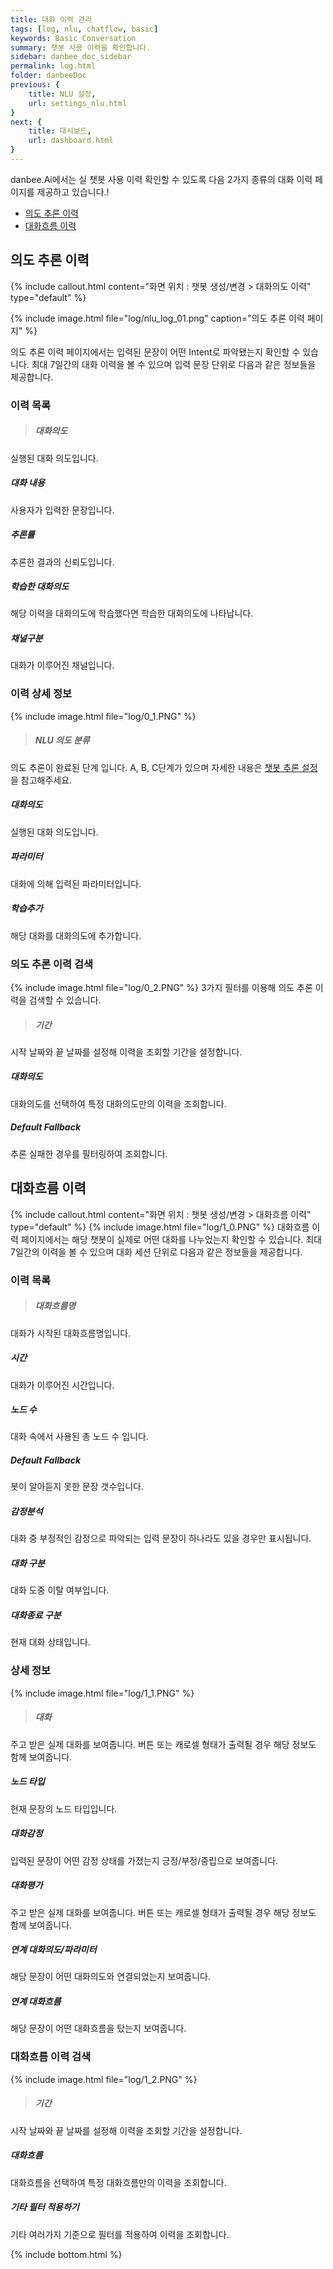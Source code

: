 ```yaml
---
title: 대화 이력 관리 
tags: [log, nlu, chatflow, basic]
keywords: Basic Conversation
summary: 챗봇 사용 이력을 확인합니다.
sidebar: danbee_doc_sidebar
permalink: log.html
folder: danbeeDoc
previous: {
    title: NLU 설정,
    url: settings_nlu.html
}
next: {
    title: 대시보드,
    url: dashboard.html
}
---
```


danbee.Ai에서는 실 챗봇 사용 이력 확인할 수 있도록 다음 2가지 종류의 대화 이력 페이지를 제공하고 있습니다.!
- [의도 추론 이력](log.html#의도-추론-이력)
- [대화흐름 이력](log.html#대화흐름-이력)

## 의도 추론 이력
{% include callout.html content="화면 위치 : 챗봇 생성/변경 > 대화의도 이력" type="default" %}

{% include image.html file="log/nlu_log_01.png"  caption="의도 추론 이력 페이지" %}

의도 추론 이력 페이지에서는 입력된 문장이 어떤 Intent로 파악됐는지 확인할 수 있습니다. 최대 7일간의 대화 이력을 볼 수 있으며 입력 문장 단위로 다음과 같은 정보들을 제공합니다.

### 이력 목록
>##### 대화의도
실행된 대화 의도입니다.
##### 대화 내용
사용자가 입력한 문장입니다.
##### 추론률
추론한 결과의 신뢰도입니다.
##### 학습한 대화의도
해당 이력을 대화의도에 학습했다면 학습한 대화의도에 나타납니다.
##### 채널구분
대화가 이루어진 채널입니다.


### 이력 상세 정보
{% include image.html file="log/0_1.PNG" %}
>##### NLU 의도 분류
의도 추론이 완료된 단계 입니다. A, B, C단계가 있으며 자세한 내용은 [챗봇 추론 설정](settings_nlu.html)을 참고해주세요.
##### 대화의도
실행된 대화 의도입니다.
##### 파라미터
대화에 의해 입력된 파라미터입니다.
##### 학습추가
해당 대화를 대화의도에 추가합니다.


### 의도 추론 이력 검색
{% include image.html file="log/0_2.PNG" %}
3가지 필터를 이용해 의도 추론 이력을 검색할 수 있습니다.

>##### 기간
시작 날짜와 끝 날짜를 설정해 이력을 조회할 기간을 설정합니다.
##### 대화의도
대화의도를 선택하여 특정 대화의도만의 이력을 조회합니다.
##### Default Fallback
추론 실패한 경우를 필터링하여 조회합니다.


## 대화흐름 이력

{% include callout.html content="화면 위치 : 챗봇 생성/변경 > 대화흐름 이력" type="default" %}
{% include image.html file="log/1_0.PNG" %}
대화흐름 이력 페이지에서는 해당 챗봇이 실제로 어떤 대화를 나누었는지 확인할 수 있습니다. 최대 7일간의 이력을 볼 수 있으며 대화 세션 단위로 다음과 같은 정보들을 제공합니다.

### 이력 목록
>##### 대화흐름명
대화가 시작된 대화흐름명입니다.
##### 시간
대화가 이루어진 시간입니다.
##### 노드 수
대화 속에서 사용된 총 노드 수 입니다.
##### Default Fallback
봇이 알아듣지 못한 문장 갯수입니다.
##### 감정분석
대화 중 부정적인 감정으로 파악되는 입력 문장이 하나라도 있을 경우만 표시됩니다.
##### 대화 구분
대화 도중 이탈 여부입니다.
##### 대화종료 구분
현재 대화 상태입니다.

### 상세 정보
{% include image.html file="log/1_1.PNG" %}
>##### 대화
주고 받은 실제 대화를 보여줍니다. 버튼 또는 캐로셀 형태가 출력될 경우 해당 정보도 함께 보여줍니다.
##### 노드 타입
현재 문장의 노드 타입입니다.
##### 대화감정
입력된 문장이 어떤 감정 상태를 가졌는지 긍정/부정/중립으로 보여줍니다.
##### 대화평가
주고 받은 실제 대화를 보여줍니다. 버튼 또는 캐로셀 형태가 출력될 경우 해당 정보도 함께 보여줍니다.
##### 연계 대화의도/파라미터
해당 문장이 어떤 대화의도와 연결되었는지 보여줍니다.
##### 연계 대화흐름
해당 문장이 어떤 대화흐름을 탔는지 보여줍니다.

### 대화흐름 이력 검색
{% include image.html file="log/1_2.PNG" %}
>##### 기간
시작 날짜와 끝 날짜를 설정해 이력을 조회할 기간을 설정합니다.
##### 대화흐름
대화흐름을 선택하여 특정 대화흐름만의 이력을 조회합니다.
##### 기타 필터 적용하기
기타 여러가지 기준으로 필터를 적용하여 이력을 조회합니다.





<!-- 

| 구분 |  설명 |
|------|------|
| 대화내용 | 입력 문장을 보여줍니다. |
| 대화의도 | 입력 문장이 파악된 대표 Intent를 보여줍니다. |
| Date | 입력 문장이 들어온 시간을 보여줍니다. |
{: .table .table-striped}

**상세 정보**

{% include image.html file="log/nlu_log_02.PNG"  caption="의도 추론 이력 상세" %}

| 구분 |  설명 |
|------|------|
| NLU 의도 분류 | NLU 타입 및 매칭율을 보여줍니다. |
| 대화의도 | 입력 문장이 파악된 Intent를 보여줍니다. |
| 파라미터 | 대화의도 내에 존재하는 파라미터 값을 보여줍니다. 여러 Intent로 파악될 때는 해당 정보를 제공하지 않습니다. | 
{: .table .table-striped}

{% include note.html content="NLU는 A, B, C 타입으로 나눠집니다." %}

#### 조회 조건

의도 추론 이력 페이지에서는 다음과 같이 다양한 조건으로 상세 조회가 가능합니다. 

- 일시
- Intent
- 대화내용

원하는 조회 조건을 설정 후 [조회] 버튼을 누르면 결과를 확인할 수 있습니다.

**일시** : 입력 문장이 들어온 시간 범위를 정하여 조회가 가능합니다.

{% include image.html file="log/nlu_log_filter_01.PNG"  caption="의도 추론 이력 상세" %}

시작 날짜와 마지막 날짜를 선택하시고 시간 범위를 지정해주시면 해당 범위내에 들어온 로그만 확인할 수 있습니다.
 <br/>

**Intent** : 입력 문장이 어떤 Intent로 파악되었는지에 대하여 원하는 일부 Intent를 선택하여 조회가 가능합니다.

{% include image.html file="log/nlu_log_filter_02_1.PNG"  caption="대화의도 선택 팝업" %}

가운데 있는 조건을 선택하시면 위와 같이 Intent를 선택할 수 있는 팝업이 노출됩니다. 특정 Intent를 선택하고 싶으실 때는 '모든 대화의도 선택' 체크 박스를 해제하고 원하는 Intent를 선택하시면 됩니다. Intent는 최대 10개까지 선택이 가능합니다.

{% include image.html file="log/nlu_log_filter_02_2.PNG"  caption="대화의도 선택" %}

선택한 Intent는 [선택된 Intent] 아래에서 확인할 수 있습니다.
 <br/>

**대화 내용** : 입력 문장이 포함하고 단어 또는 어구로 조회가 가능합니다.

{% include image.html file="log/nlu_log_filter_03.PNG"  caption="의도 추론 이력 상세" %}






#### 필터링

상세 조회 후 다음 정보로 추가적인 필터링이 가능합니다.
 <br/>

{% include image.html file="log/nlu_log_filter_04.PNG"  caption="의도 추론 필터 영역" %}

- Default Fallback 여부 : 봇이 어떤 Intent인지 파악하지 못한 문장을 포함할 것인가에 대한 여부를 선택합니다.

{% include image.html file="log/nlu_log_filter_04_2.PNG"  caption="Default Fallback만 보기" %}

예를 들어 Default Fallback만 보면 해당 조회 조건 내에서 봇이 알아듣지 못한 문장만을 표시해줍니다.

#### 기타 기능

의도 추론 페이지를 보다 활용할 수 있도록 danbee.Ai에서는 문장을 대화의도에 바로 추가할 수 있는 기능을 제공합니다. 문장을 기존 대화의도에 추가에 추가하거나 혹은 새로운 대화의도 생성하여 추가하실 수 있습니다.

{% include image.html file="log/nlu_log_add_intent_01.PNG"  caption="다른 대화의도에 추가" %}

위의 경우 '할롱'이라는 입력어가 어떤 의미인지 파악하지 못했으므로 해당 문장을 '안녕'아리는 대화의도에 추가하려 합니다. 이때 이력 상세 우측 하단 [다른 대화의도에 추가] 버튼을 누르면 등록되어 있는 대화의도의 목록이 뜹니다. 대화의도 목록 중 원하는 Intent인 '안녕'을 선택하면 '할롱'이라는 문장이 '안녕'대화의도 예문으로 즉시 등록되게 됩니다.

{% include image.html file="log/nlu_log_add_intent_02.PNG"  caption="추가한 대화의도 확인" %}

문장을 추가한 다음에는 상세 정보에서 해당 문장이 어디 추가되었는지를 확인할 수 있습니다.

{% include image.html file="log/nlu_log_add_intent_03.PNG"  caption="새 Intent로 추가" %}

만약 분류할만한 Intent가 없다면 바로 새로운 Intent를 생성하여 예문으로 추가가 가능합니다.

{% include image.html file="log/nlu_log_add_intent_04.PNG"  caption="Multi 대화의도에 즉시 추가" %}

마지막으로 해당 문장이 여러 Intent로 파악될 경우 최우측의 [+]버튼을 누르면 파악된 대화의도에 예문으로 즉시 추가가 됩니다.

### 대화흐름 이력
{% include callout.html content="화면 위치 : [대화흐름 ] > [대화흐름 이력(대화흐름 Log)]" type="default" %}

대화흐름 이력 페이지에서는 해당 챗봇이 실제로 어떤 대화를 나누었는지 확인할 수 있습니다. 최대 7일간의 이력을 볼 수 있으며 대화 세션 단위로 다음과 같은 정보들을 제공합니다.

#### 이력 정보

**요약 정보**

{% include image.html file="log/chatflow_log_01.PNG"  caption="대화흐름 이력 요약" %}

| 구분 |  설명 |
|------|------|
| 시작 대화흐름 명 | 해당 대화가 어떤 대화흐름으로 시작되었는지를 보여줍니다. |
| 대화흐름 수 | 한 대화 세션에서 몇 개의 대화흐름을 탔는지 보여줍니다. |
| 노드 수 | 대화 속에서 사용된 총 노드 수를 보여줍니다. |
| Defualt Fallback 수 | 봇이 알아듣지 못한 문장 개수를 보여줍니다. |
| 감성 분석 | 대화 중 부정적인 감정으로 파악되는 입력 문장이 하나라도 있을 경우만 표시됩니다. |
| 대화 구분 | 대화 도중 이탈하였는지의 여부를 보여줍니다. |
| Date Time | 대화가 시작되고 끝난 시간을 보여줍니다. |
{: .table .table-striped}

**상세 정보**

{% include image.html file="log/chatflow_log_02.PNG"  caption="대화흐름 이력 상세" %}

| 구분 |  설명 |
|------|------|
| 일시 | 해당 문장이 입력된 시간을 보여줍니다. |
| 감정 | 입력된 문장이 어떤 감정 상태를 가졌는지 긍정/부정/중립으로 보여줍니다. |
| 대화 | 주고 받은 실제 대화를 보여줍니다. 버튼 또는 캐로셀 형태가 출력될 경우 해당 정보도 함께 보여줍니다. |
| 노드 Type | 현재 문장이 어떤 노드 종류를 타고 있는지 보여줍니다. |
| 노드명  | 현재 문장이 타고 있는 노드의 이름을 보여 줍니다. |
| 연계 Intent/연계 파라미터 | 해당 문장이 어떤 Intent와 연결되었는지 보여줍니다. |
| 연계 대화흐름 | 해당 문장이 어떤 대화흐름을 탔는지 보여줍니다. |
{: .table .table-striped}

#### 조회 조건

대화흐름 이력 페이지에서는 다음과 같이 다양한 조건으로 상세 조회가 가능합니다.

- 일시
- Chatflow
- 대화 내용

상세 조회 방법은 [의도 추론 이력 조회 방법](log.html#조회-조건)과 동일하므로 자세한 설명은 생략합니다.

#### 필터링

상세 조회 후 다음 정보로 추가적인 필터링이 가능합니다.

{% include image.html file="log/chatflow_log_filter.PNG"  caption="대화흐름 필터 영역" %}

- Default Fallback 여부 : 봇이 어떤 Intent인지 파악하지 못하거나 헷갈려한 대화를 포함하는가의 여부를 선택합니다.
- 부정 포함 여부 : 부정적인 답변이 포함되었는가의 여부를 선택합니다. 부정만 선택시 감성 분석 결과가 '부정'인 대화 이력들만 조회됩니다.
- 이탈 여부 : 대화도중 이탈한 대화 세션만 볼 것인가의 여부를 선택합니다. 이탈한 대화만 선택시 대화 구분이 '이탈'인 대화 이력들만 조회됩니다.


## 다운로드 API KEY 관리

제휴회원인 경우 대화이력을 조회 할 수 있는 API 가 제공됩니다.

해당 화면에서 대화이력 조회 API 키를 발급받아 사용가능합니다.

API 사용법은 [의도추론이력 조회 API](channel_native_app.html#의도추론이력-조회-api) / [대화이력 조회 API](channel_native_app.html#대화이력-조회-api)에서 확인 가능합니다.

 -->


{% include bottom.html %}
